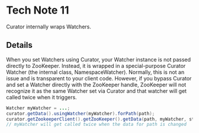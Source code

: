 # Tech Note 11

Curator internally wraps Watchers.

## Details

When you set Watchers using Curator, your Watcher instance is not passed directly to ZooKeeper. Instead, it is wrapped in a special-purpose Curator Watcher (the internal class, NamespaceWatcher). Normally, this is not an issue and is transparent to your client code. However, if you bypass Curator and set a Watcher directly with the ZooKeeper handle, ZooKeeper will not recognize it as the same Watcher set via Curator and that watcher will get called twice when it triggers.

```java
Watcher myWatcher = ...;
curator.getData().usingWatcher(myWatcher).forPath(path);
curator.getZookeeperClient().getZooKeeper().getData(path, myWatcher, stat);
// myWatcher will get called twice when the data for path is changed
```
